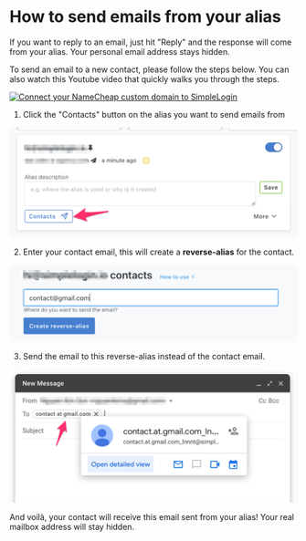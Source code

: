 # How to send emails from your alias

If you want to reply to an email, just hit "Reply" and the response will come from your alias. Your personal email address stays hidden.

To send an email to a new contact, please follow the steps below. You can also watch this Youtube video that quickly walks you through the steps.

[![Connect your NameCheap custom domain to SimpleLogin](https://img.youtube.com/vi/GN060XMt6Pc/0.jpg)](https://www.youtube.com/watch?v=GN060XMt6Pc)

1) Click the "Contacts" button on the alias you want to send emails from

![](./send-email/contacts.png)

2) Enter your contact email, this will create a **reverse-alias** for the contact. 

![](./send-email/new-contact.png)

3) Send the email to this reverse-alias instead of the contact email.

![](./send-email/reverse-alias.png)

And voilà, your contact will receive this email sent from your alias! Your real mailbox address will stay hidden.


